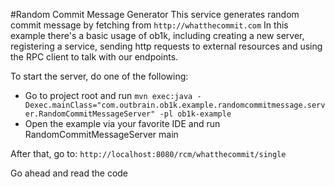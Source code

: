 #Random Commit Message Generator
This service generates random commit message by fetching from `http://whatthecommit.com`
In this example there's a basic usage of ob1k, including creating a new server, registering a service, sending http requests
to external resources and using the RPC client to talk with our endpoints.

To start the server, do one of the following:
* Go to project root and run `mvn exec:java -Dexec.mainClass="com.outbrain.ob1k.example.randomcommitmessage.server.RandomCommitMessageServer" -pl ob1k-example`
* Open the example via your favorite IDE and run RandomCommitMessageServer main

After that, go to: `http://localhost:8080/rcm/whatthecommit/single`

Go ahead and read the code